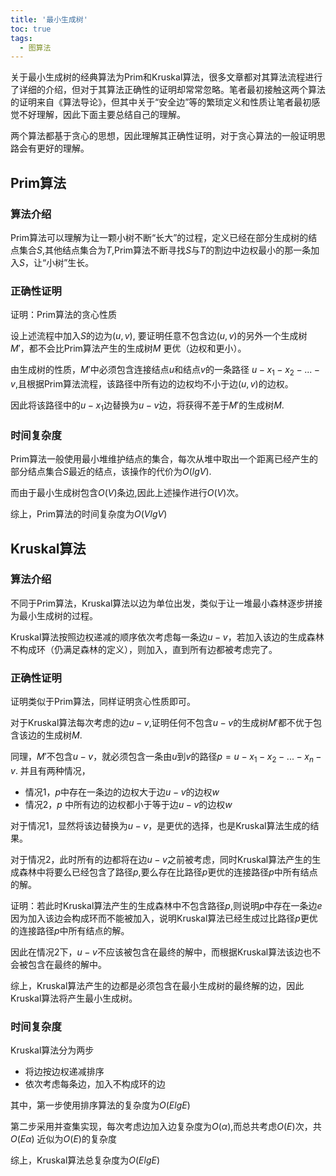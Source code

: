 ```yaml
---
title: '最小生成树'
toc: true
tags:	
  - 图算法
---
```




关于最小生成树的经典算法为Prim和Kruskal算法，很多文章都对其算法流程进行了详细的介绍，但对于其算法正确性的证明却常常忽略。笔者最初接触这两个算法的证明来自《算法导论》，但其中关于“安全边”等的繁琐定义和性质让笔者最初感觉不好理解，因此下面主要总结自己的理解。

两个算法都基于贪心的思想，因此理解其正确性证明，对于贪心算法的一般证明思路会有更好的理解。



## Prim算法

### 算法介绍

Prim算法可以理解为让一颗小树不断“长大”的过程，定义已经在部分生成树的结点集合$S$,其他结点集合为$T$,Prim算法不断寻找$S$与$T$的割边中边权最小的那一条加入$S$，让“小树”生长。

### 正确性证明

证明：Prim算法的贪心性质

设上述流程中加入$S$的边为$(u,v)$, 要证明任意不包含边$(u,v)$的另外一个生成树$M'$，都不会比Prim算法产生的生成树$M$ 更优（边权和更小）。

由生成树的性质，$M'$中必须包含连接结点$u$和结点$v$的一条路径 $u-x_1-x_2-...-v$,且根据Prim算法流程，该路径中所有边的边权均不小于边$(u,v)$的边权。

因此将该路径中的$u-x_1$边替换为$u-v$边，将获得不差于$M'$的生成树$M$.

### 时间复杂度

Prim算法一般使用最小堆维护结点的集合，每次从堆中取出一个距离已经产生的部分结点集合$S$最近的结点，该操作的代价为$O(lgV)$.

而由于最小生成树包含$O(V)$条边,因此上述操作进行$O(V)$次。

综上，Prim算法的时间复杂度为$O(VlgV)$



## Kruskal算法

### 算法介绍

不同于Prim算法，Kruskal算法以边为单位出发，类似于让一堆最小森林逐步拼接为最小生成树的过程。

Kruskal算法按照边权递减的顺序依次考虑每一条边$u-v$，若加入该边的生成森林不构成环（仍满足森林的定义），则加入，直到所有边都被考虑完了。

### 正确性证明

证明类似于Prim算法，同样证明贪心性质即可。

对于Kruskal算法每次考虑的边$u-v$,证明任何不包含$u-v$的生成树$M'$都不优于包含该边的生成树$M$.

同理，$M'$不包含$u-v$，就必须包含一条由$u$到$v$的路径$p=u-x_1-x_2-...-x_n-v$. 并且有两种情况，

* 情况1，$p$中存在一条边的边权大于边$u-v$的边权$w$
* 情况2，$p$ 中所有边的边权都小于等于边$u-v$的边权$w$

对于情况1，显然将该边替换为$u-v$，是更优的选择，也是Kruskal算法生成的结果。

对于情况2，此时所有的边都将在边$u-v$之前被考虑，同时Kruskal算法产生的生成森林中将要么已经包含了路径$p$,要么存在比路径$p$更优的连接路径$p$中所有结点的解。

证明：若此时Kruskal算法产生的生成森林中不包含路径$p$,则说明$p$中存在一条边$e$因为加入该边会构成环而不能被加入，说明Kruskal算法已经生成过比路径$p$更优的连接路径$p$中所有结点的解。

因此在情况2下，$u-v$不应该被包含在最终的解中，而根据Kruskal算法该边也不会被包含在最终的解中。

综上，Kruskal算法产生的边都是必须包含在最小生成树的最终解的边，因此Kruskal算法将产生最小生成树。

### 时间复杂度

Kruskal算法分为两步

* 将边按边权递减排序
* 依次考虑每条边，加入不构成环的边

其中，第一步使用排序算法的复杂度为$O(ElgE)$

第二步采用并查集实现，每次考虑边加入边复杂度为$O(\alpha)$,而总共考虑$O(E)$次，共$O(E\alpha)$ 近似为$O(E)$的复杂度

综上，Kruskal算法总复杂度为$O(ElgE)$

